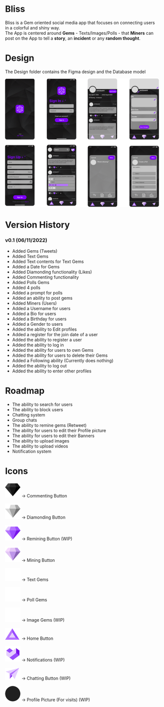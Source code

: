 # Bliss

Bliss is a Gem oriented social media app that focuses on connecting users in a colorful and shiny way.<br />
The App is centered around **Gems** - Texts/Images/Polls - that **Miners** can post on the App to tell a **story**, an **incident** or any **random thought**.<br />

# Design

The Design folder contains the Figma design and the Database model

![Design](https://github.com/itSim04/Bliss/blob/main/Bliss_design/Design.png)

# Version History

### v0.1 (06/11/2022)

- Added Gems (Tweets)
- Added Text Gems
- Added Text contents for Text Gems
- Added a Date for Gems
- Added Diamonding functionality (Likes)
- Added Commenting functionality
- Added Polls Gems
- Added 4 polls
- Added a prompt for polls
- Added an ability to post gems
- Added Miners (Users)
- Added a Username for users
- Added a Bio for users
- Added a Birthday for users
- Added a Gender to users
- Added the ability to Edit profiles
- Added a register for the join date of a user
- Added the ability to register a user
- Added the ability to log in 
- Added the ability for users to own Gems
- Added the ability for users to delete their Gems
- Added a Following ability (Currently does nothing)
- Added the ability to log out
- Added the ability to enter other profiles

# Roadmap

- The ability to search for users
- The ability to block users
- Chatting system
- Group chats
- The ability to remine gems (Retweet)
- The ability for users to edit their Profile picture
- The ability for users to edit their Banners
- The ability to upload images
- The ability to upload videos
- Notification system

# Icons

<img src="https://github.com/itSim04/Bliss/blob/main/Bliss_client/app/src/main/res/drawable/comments_icon.png" width="50"></img> -> Commenting Button<br /><br />
<img src="https://github.com/itSim04/Bliss/blob/main/Bliss_client/app/src/main/res/drawable/diamonds_icon.png" width="50"></img> -> Diamonding Button<br /><br />
<img src="https://github.com/itSim04/Bliss/blob/main/Bliss_client/app/src/main/res/drawable/remines_icon.png" width="50"></img> -> Remining Button (WIP)<br /><br />
<img src="https://github.com/itSim04/Bliss/blob/main/Bliss_client/app/src/main/res/drawable/mine_icon.png" width="50"></img> -> Mining Button<br /><br />
<img src="https://github.com/itSim04/Bliss/blob/main/Bliss_client/app/src/main/res/drawable-v24/text_icon.png" width="50"></img> -> Text Gems<br /><br />
<img src="https://github.com/itSim04/Bliss/blob/main/Bliss_client/app/src/main/res/drawable-v24/poll_icon.png" width="50"></img> -> Poll Gems<br /><br />
<img src="https://github.com/itSim04/Bliss/blob/main/Bliss_client/app/src/main/res/drawable-v24/image_icon.png" width="50"></img> -> Image Gems (WIP)<br /><br />
<img src="https://github.com/itSim04/Bliss/blob/main/Bliss_client/app/src/main/res/drawable-v24/home_icon.png" width="50"></img> -> Home Button<br /><br />
<img src="https://github.com/itSim04/Bliss/blob/main/Bliss_client/app/src/main/res/drawable/notifications.png" width="50"></img> -> Notifications (WIP)<br /><br />
<img src="https://github.com/itSim04/Bliss/blob/main/Bliss_client/app/src/main/res/drawable/airplane_icon.png" width="50"></img> -> Chatting Button (WIP)<br /><br />
<img src="https://github.com/itSim04/Bliss/blob/main/Bliss_client/app/src/main/res/drawable/profile_pic_bg.png" width="50"></img> -> Profile Picture (For visits) (WIP)<br /><br />
